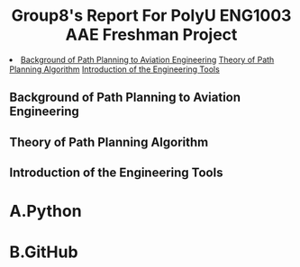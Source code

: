  <h1 align="center">Group8's Report For PolyU ENG1003 AAE Freshman Project </h1>
<li>
      <a href="#Background-of-Path-Planning-to-Aviation-Engineering">Background of Path Planning to Aviation Engineering</a>
      <a href="#Theory-of-Path-Planning-Algorithm">Theory of Path Planning Algorithm</a>
      <a href="#Introduction-of-the-Engineering-Tools">Introduction of the Engineering Tools</a>
 

 
  <!-- Background of Path Planning to Aviation Engineering -->
  ## Background of Path Planning to Aviation Engineering
  
  <!-- Theory of Path Planning Algorithm -->
  ## Theory of Path Planning Algorithm
 
   <!-- Introduction of the Engineering Tools -->
  ## Introduction of the Engineering Tools
 
 # A.Python
 # B.GitHub
